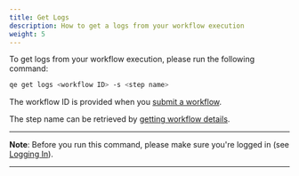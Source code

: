 ```yaml
---
title: Get Logs
description: How to get a logs from your workflow execution
weight: 5
---
```


To get logs from your workflow execution, please run the following command:

```Bash
qe get logs <workflow ID> -s <step name>
```

The workflow ID is provided when you [submit a workflow](./submit).

The step name can be retrieved by [getting workflow details](./workflowdetails).

___
**Note**: Before you run this command, please make sure you're logged in (see [Logging In](./login)).
___
